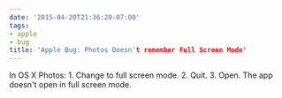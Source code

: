 ```yaml
---
date: '2015-04-20T21:36:20-07:00'
tags:
- apple
- bug
title: 'Apple Bug: Photos Doesn't remember Full Screen Mode'
---
```


In OS X Photos: 1\. Change to full screen mode. 2\. Quit. 3\. Open. The app doesn't open in full screen mode.
